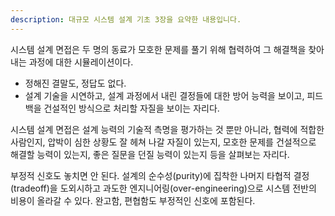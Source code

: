 ```yaml
---
description: 대규모 시스템 설계 기초 3장을 요약한 내용입니다.
---
```


시스템 설계 면접은 두 명의 동료가 모호한 문제를 풀기 위해 협력하여 그 해결책을 찾아내는 과정에 대한 시뮬레이션이다.
- 정해진 결말도, 정답도 없다.
- 설계 기술을 시연하고, 설계 과정에서 내린 결정들에 대한 방어 능력을 보이고, 피드백을 건설적인 방식으로 처리할 자질을 보이는 자리다.

시스템 설계 면접은 설계 능력의 기술적 측명을 평가하는 것 뿐만 아니라, 협력에 적합한 사람인지, 압박이 심한 상황도 잘 헤쳐 나갈 자질이 있는지, 모호한 문제를 건설적으로 해결할 능력이 있는지, 좋은 질문을 던질 능력이 있는지 등을 살펴보는 자리다.

부정적 신호도 놓치면 안 된다. 설계의 순수성(purity)에 집착한 나머지 타협적 결정(tradeoff)을 도외시하고 과도한 엔지니어링(over-engineering)으로 시스템 전반의 비용이 올라갈 수 있다. 완고함, 편협함도 부정적인 신호에 포함된다.

